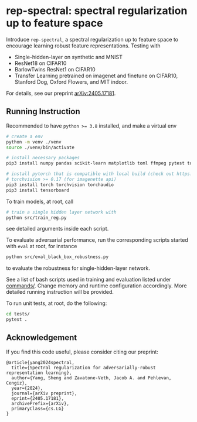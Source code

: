 # rep-spectral: spectral regularization up to feature space

Introduce `rep-spectral`, a spectral regularization up to feature space to encourage learning robust feature representations. Testing with

- Single-hidden-layer on synthetic and MNIST
- ResNet18 on CIFAR10
- BarlowTwins ResNet1 on CIFAR10
- Transfer Learning pretrained on imagenet and finetune on CIFAR10, Stanford Dog, Oxford Flowers, and MIT indoor.

For details, see our preprint [arXiv:2405.17181](https://arxiv.org/abs/2405.17181).

## Running Instruction

Recommended to have ```python >= 3.8``` installed, and make a virtual env

```bash
# create a env
python -m venv ./venv
source ./venv/bin/activate

# install necessary packages
pip3 install numpy pandas scikit-learn matplotlib toml ffmpeg pytest tqdm

# install pytorch that is compatible with local build (check out https://pytorch.org)
# torchvision >= 0.17 (for imagenette api)
pip3 install torch torchvision torchaudio
pip3 install tensorboard
```

To train models, at root, call

```bash
# train a single hidden layer network with
python src/train_reg.py 
```

see detailed arguments inside each script.

To evaluate adversarial performance, run the corresponding scripts started with `eval` at root, for instance

```bash
python src/eval_black_box_robustness.py
```

to evaluate the robustness for single-hidden-layer network.

See a list of bash scripts used in training and evaluation listed under [commands/](commands/). Change memory and runtime configuration accordingly. More detailed running instruction will be provided.

To run unit tests, at root, do the following:

```bash
cd tests/
pytest .
```

## Acknowledgement

If you find this code useful, please consider citing our preprint: 

    @article{yang2024spectral,
      title={Spectral regularization for adversarially-robust representation learning}, 
      author={Yang, Sheng and Zavatone-Veth, Jacob A. and Pehlevan, Cengiz},
      year={2024},
      journal={arXiv preprint},
      eprint={2405.17181},
      archivePrefix={arXiv},
      primaryClass={cs.LG}
    }
